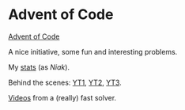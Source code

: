 # Advent of Code

[Advent of Code](https://adventofcode.com/)

A nice initiative, some fun and interesting problems.

My [stats](scripts/personal_stats_graphs.png) (as _Niak_).

Behind the scenes: [YT1](https://www.youtube.com/watch?v=bS9882S0ZHs), [YT2](https://www.youtube.com/watch?v=gibVyxpi-qA), [YT3](https://www.youtube.com/watch?v=5Cw7dtMUyKA).

[Videos](https://www.youtube.com/channel/UCuWLIm0l4sDpEe28t41WITA) from a (really) fast solver.
